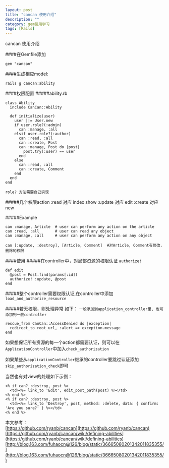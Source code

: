 ```yaml
---
layout: post
title: "cancan 使用介绍"
description: ""
category: gem使用学习
tags: [Rails]
---
```



cancan 使用介绍

####在Gemfile添加
    
    gem "cancan"
    
####生成相应model:

    rails g cancan:ability
    
####权限配置
#####ability.rb

    class Ability
      include CanCan::Ability
    
      def initialize(user)
        user ||= User.new 
        if user.role?(:admin)
          can :manage, :all
        elsif user.role?(:author)
          can :read, :all
          can :create, Post
          can :manage, Post do |post|
            post.try(:user) == user
          end
        else
          can :read, :all
          can :create, Comment
        end
      end
    end
    
`role? 方法需要自己实现`

#####几个权限action 
     :read 对应 index show
     :update 对应 edit
     :create 对应 new
     
#####Example

    can :manage, Article  # user can perform any action on the article
    can :read, :all       # user can read any object
    can :manage, :all     # user can perform any action on any object
    
    can [:update, :destroy], [Article, Comment]  #对Article, Comment有修改，删除的权限
    
####使用
#####在controller中，对局部资源的权限认证 `authorize!`

    def edit
      @post = Post.find(params[:id])
      authorize! :update, @post
    end
    
#####整个controller需要权限认证,在controller中添加 `load_and_authorize_resource`

#####若无权限，则处理异常 如下：
`一般添加到application_controller里, 也可添加到一般controller`
    
    rescue_from CanCan::AccessDenied do |exception|
      redirect_to root_url, :alert => exception.message
    end

如果想保证所有资源的每一个action都需要认证，则可以在`ApplicationController`中加入`check_authorization`

如果某些从`applicationController`继承的controller要跳过认证添加`skip_authorization_check`即可

当然也有对view的处理如下示例：

    <% if can? :destroy, post %>
      <td><%= link_to 'Edit', edit_post_path(post) %></td>
    <% end %>
    <% if can? :destroy, post %>
      <td><%= link_to 'Destroy', post, method: :delete, data: { confirm: 'Are you sure?' } %></td>
    <% end %>
    
本文参考：   
[https://github.com/ryanb/cancan](https://github.com/ryanb/cancan)    
[https://github.com/ryanb/cancan/wiki/defining-abilities](https://github.com/ryanb/cancan/wiki/defining-abilities)    
[http://blog.163.com/fuhaocn@126/blog/static/36665080201342011835355/](http://blog.163.com/fuhaocn@126/blog/static/36665080201342011835355/)